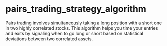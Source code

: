# pairs_trading_strategy_algorithm
Pairs trading involves simultaneously taking a long position with a short one in two highly correlated stocks. This algorithm helps you time your entries and exits by signaling when to go long or short based on statistical deviations between two correlated assets.
